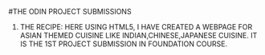 ﻿#THE ODIN PROJECT SUBMISSIONS

1) THE RECIPE:
	HERE USING HTML5, I HAVE CREATED A WEBPAGE FOR
	ASIAN THEMED CUISINE LIKE INDIAN,CHINESE,JAPANESE CUISINE.
	IT IS THE 1ST PROJECT SUBMISSION IN FOUNDATION COURSE.
	
















